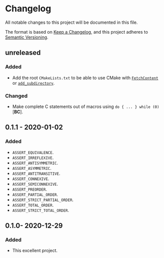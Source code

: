 # Changelog
All notable changes to this project will be documented in this file.

The format is based on [Keep a Changelog](https://keepachangelog.com/en/1.0.0/),
and this project adheres to [Semantic Versioning](https://semver.org/spec/v2.0.0.html).

## unreleased

### Added

 - Add the root `CMakeLists.txt` to be able to use CMake with [`FetchContent`] or [`add_subdirectory`].

[`FetchContent`]: https://cmake.org/cmake/help/latest/module/FetchContent.html
[`add_subdirectory`]: https://cmake.org/cmake/help/latest/command/add_subdirectory.html

### Changed

 - Make complete C statements out of macros using `do { ... } while (0)` [**BC**].

## 0.1.1 - 2020-01-02

### Added

 - `ASSERT_EQUIVALENCE`.
 - `ASSERT_IRREFLEXIVE`.
 - `ASSERT_ANTISYMMETRIC`.
 - `ASSERT_ASYMMETRIC`.
 - `ASSERT_ANTITRANSITIVE`.
 - `ASSERT_CONNEXIVE`.
 - `ASSERT_SEMICONNEXIVE`.
 - `ASSERT_PREORDER`.
 - `ASSERT_PARTIAL_ORDER`.
 - `ASSERT_STRICT_PARTIAL_ORDER`.
 - `ASSERT_TOTAL_ORDER`.
 - `ASSERT_STRICT_TOTAL_ORDER`.

## 0.1.0- 2020-12-29

### Added

 - This excellent project.
